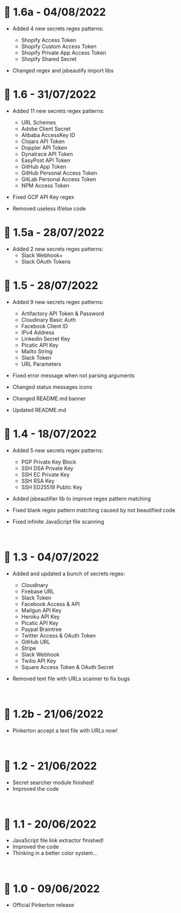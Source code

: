 # 🎉 1.6a - 04/08/2022
- Added 4 new secrets regex patterns:
    - Shopify Access Token
    - Shopify Custom Access Token
    - Shopify Private App Access Token
    - Shopify Shared Secret

- Changed regex and jsbeautify import libs

# 🎉 1.6 - 31/07/2022
- Added 11 new secrets regex patterns:
    - URL Schemes
    - Adobe Client Secret
    - Alibaba AccessKey ID
    - Clojars API Token
    - Doppler API Token
    - Dynatrace API Token
    - EasyPost API Token
    - GitHub App Token
    - GitHub Personal Access Token
    - GitLab Personal Access Token
    - NPM Access Token

- Fixed GCP API Key regex
- Removed useless if/else code

# 🎉 1.5a - 28/07/2022
- Added 2 new secrets regex patterns:
    - Slack Webhook+
    - Slack OAuth Tokens

# 🎉 1.5 - 28/07/2022
- Added 9 new secrets regex patterns:
    - Artifactory API Token & Password
    - Cloudinary Basic Auth
    - Facebook Client ID
    - IPv4 Address
    - Linkedin Secret Key
    - Picatic API Key
    - Mailto String
    - Slack Token
    - URL Parameters

- Fixed error message when not parsing arguments
- Changed status messages icons
- Changed README.md banner
- Updated README.md

# 🎉 1.4 - 18/07/2022
- Added 5 new secrets regex patterns:
    - PGP Private Key Block
    - SSH DSA Private Key
    - SSH EC Private Key
    - SSH RSA Key
    - SSH ED25519 Public Key

- Added jsbeautifier lib to improve regex pattern matching
- Fixed blank regex pattern matching caused by not beautified code
- Fixed infinite JavaScript file scanning

<br>

# 🎉 1.3 - 04/07/2022
- Added and updated a bunch of secrets regex:
    - Cloudinary
    - Firebase URL
    - Slack Token
    - Facebook Access & API
    - Mailgun API Key
    - Heroku API Key
    - Picatic API Key
    - Paypal Braintree
    - Twitter Access & OAuth Token
    - GitHub URL
    - Stripe
    - Slack Webhook
    - Twilio API Key
    - Square Access Token & OAuth Secret

- Removed text file with URLs scanner to fix bugs

<br>

# 🎉 1.2b - 21/06/2022
- Pinkerton accept a text file with URLs now!

<br>

# 🎉 1.2 - 21/06/2022
- Secret searcher module finished!
- Improved the code

<br>

# 🎉 1.1 - 20/06/2022
- JavaScript file link extractor finished!
- Improved the code
- Thinking in a better color system...

<br>

# 🎉 1.0 - 09/06/2022
- Official Pinkerton release
